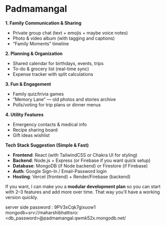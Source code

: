 # Padmamangal

**1. Family Communication & Sharing**

* Private group chat (text + emojis + maybe voice notes)
* Photo & video album (with tagging and captions)
* “Family Moments” timeline

**2. Planning & Organization**

* Shared calendar for birthdays, events, trips
* To-do & grocery list (real-time sync)
* Expense tracker with split calculations

**3. Fun & Engagement**

* Family quiz/trivia games
* “Memory Lane” — old photos and stories archive
* Polls/voting for trip plans or dinner menus

**4. Utility Features**

* Emergency contacts & medical info
* Recipe sharing board
* Gift ideas wishlist

**Tech Stack Suggestion (Simple & Fast)**

* **Frontend**: React (with TailwindCSS or Chakra UI for styling)
* **Backend**: Node.js + Express (or Firebase if you want quick setup)
* **Database**: MongoDB (if Node backend) or Firestore (if Firebase)
* **Auth**: Google Sign-In / Email-Password login
* **Hosting**: Vercel (frontend) + Render/Firebase (backend)

If you want, I can make you a **modular development plan** so you can start with 2–3 features and add more over time. That way you’ll have a working version quickly.

server side password : 9PV3xCqk7gixuow1
mongodb+srv://maharshibhattisro:<db_password>@padmamangal.qwmk52x.mongodb.net/
